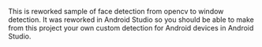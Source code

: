This is reworked sample of face detection from opencv to window detection. It was reworked in Android Studio so you should be able to make from this project your own custom detection for Android devices in Android Studio.
